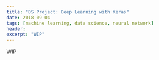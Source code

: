 ```yaml
---
title: "DS Project: Deep Learning with Keras"
date: 2018-09-04
tags: [machine learning, data science, neural network]
header:
excerpt: "WIP"
---
```


WIP
